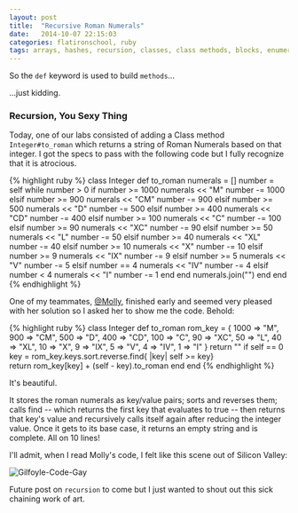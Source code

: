 ```yaml
---
layout: post
title:  "Recursive Roman Numerals"
date:   2014-10-07 22:15:03
categories: flatironschool, ruby
tags: arrays, hashes, recursion, classes, class methods, blocks, enumerables, iteration, sorting, data structures
---
```


So the `def` keyword is used to build `methods`...

...just kidding.

### Recursion, You Sexy Thing

Today, one of our labs consisted of adding a Class method `Integer#to_roman` which returns a string of Roman Numerals based on that integer. I got the specs to pass with the following code but I fully recognize that it is atrocious.

{% highlight ruby %}
class Integer
  def to_roman
    numerals = []
    number = self
    while number > 0
      if number >= 1000
        numerals << "M"
        number -= 1000
      elsif number >= 900
        numerals << "CM"
        number -= 900
      elsif number >= 500
        numerals << "D"
        number -= 500
      elsif number >= 400
        numerals << "CD"
        number -= 400
      elsif number >= 100
        numerals << "C"
        number -= 100
      elsif number >= 90
        numerals << "XC"
        number -= 90
      elsif number >= 50 
        numerals << "L"
        number -= 50
      elsif number >= 40
        numerals << "XL"
        number -= 40
      elsif number >= 10
        numerals << "X"
        number -= 10
      elsif number >= 9
        numerals << "IX"
        number -= 9
      elsif number >= 5
        numerals << "V"
        number -= 5
      elsif number == 4
        numerals << "IV"
        number -= 4
      elsif number < 4
        numerals << "I"
        number -= 1 
      end
    end
    numerals.join("")
  end
end
{% endhighlight %}

One of my teammates, [@Molly](https://github.com/molgin), finished early and seemed very pleased with her solution so I asked her to show me the code. Behold:

{% highlight ruby %}
class Integer
  def to_roman
    rom_key = { 1000 => "M", 900 => "CM", 500 => "D", 400 => "CD", 100 => "C", 90 => "XC",
      50 => "L", 40 => "XL", 10 => "X", 9 => "IX", 5 => "V", 4 => "IV", 1 => "I"
    }
    return "" if self == 0
    key = rom_key.keys.sort.reverse.find{ |key| self >= key}        
    return rom_key[key] + (self - key).to_roman
  end
end
{% endhighlight %}

It's beautiful. 

It stores the roman numerals as key/value pairs; sorts and reverses them; calls find -- which returns the first key that evaluates to true -- then returns that key's value and recursively calls itself again after reducing the integer value. Once it gets to its base case, it returns an empty string and is complete. All on 10 lines!

I'll admit, when I read Molly's code, I felt like this scene out of Silicon Valley:

<img src="http://38.media.tumblr.com/125a0617d8986ad521772f0f42aa56db/tumblr_n68390DBXL1t9w6i8o1_500.gif" alt="Gilfoyle-Code-Gay">

Future post on `recursion` to come but I just wanted to shout out this sick chaining work of art.


